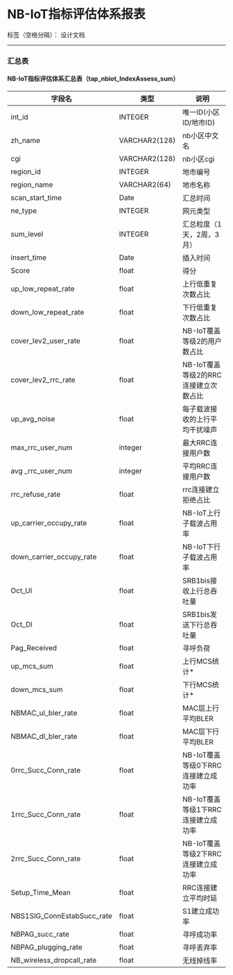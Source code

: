 # NB-IoT指标评估体系报表

标签（空格分隔）： 设计文档

---

### 汇总表

#### NB-IoT指标评估体系汇总表（tap_nbiot_IndexAssess_sum）

| 字段名        | 类型   |  说明  |
| --------   | -----  | ----  |
| int_id        |   INTEGER   |   唯一ID(小区ID/地市ID)   |
| zh_name        |   VARCHAR2(128)   |   nb小区中文名   |
| cgi        |   VARCHAR2(128)   |   nb小区cgi   |
| region_id        |   INTEGER   |   地市编号  |
| region_name        |   VARCHAR2(64)   |   地市名称   |
| scan_start_time        |   Date   |   汇总时间   |
| ne_type        |   INTEGER   |   网元类型  |
| sum_level        |   INTEGER  |   汇总粒度（1天，2周，3月）   |
| insert_time        |   Date   |   插入时间   |
| Score        |   float   |   得分   |
| up_low_repeat_rate        |   float   |   上行低重复次数占比   |
| down_low_repeat_rate       |   float   |   下行低重复次数占比   |
| cover_lev2_user_rate        |   float   |   NB-IoT覆盖等级2的用户数占比   |
| cover_lev2_rrc_rate        |   float   |   NB-IoT覆盖等级2的RRC连接建立次数占比   |
| up_avg_noise        |   float   |   每子载波接收的上行平均干扰噪声   |
| max_rrc_user_num        |   integer   |   最大RRC连接用户数   |
|avg _rrc_user_num         |   integer   |   平均RRC连接用户数   |
| rrc_refuse_rate        |   float   |   rrc连接建立拒绝占比   |
| up_carrier_occupy_rate        |   float   |   NB-IoT上行子载波占用率   |
| down_carrier_occupy_rate        |   float   |   NB-IoT下行子载波占用率   |
| Oct_Ul        |   float   |   SRB1bis接收上行总吞吐量   |
| Oct_Dl        |   float   |   SRB1bis发送下行总吞吐量   |
| Pag_Received        |   float   |   寻呼负荷   |
| up_mcs_sum        |   float   |   上行MCS统计*   |
| down_mcs_sum        |   float   |   下行MCS统计*   |
| NBMAC_ul_bler_rate        |   float   |   MAC层上行平均BLER   |
| NBMAC_dl_bler_rate        |   float   |   MAC层下行平均BLER   |
| 0rrc_Succ_Conn_rate        |   float   |   NB-IoT覆盖等级0下RRC连接建立成功率   |
| 1rrc_Succ_Conn_rate        |   float   |   NB-IoT覆盖等级1下RRC连接建立成功率   |
| 2rrc_Succ_Conn_rate        |   float   |   NB-IoT覆盖等级2下RRC连接建立成功率   |
| Setup_Time_Mean        |   float   |   RRC连接建立平均时延   |
| NBS1SIG_ConnEstabSucc_rate        |   float   |   S1建立成功率   |
| NBPAG_succ_rate        |   float   |   寻呼成功率   |
| NBPAG_plugging_rate        |   float   |   寻呼丢弃率   |
| NB_wireless_dropcall_rate        |   float   |   无线掉线率   |



 


 











 










